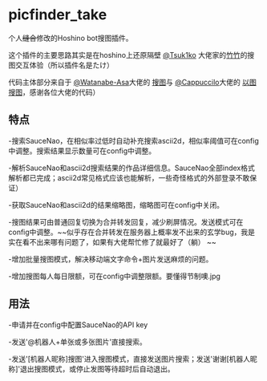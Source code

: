 # picfinder_take
个人~~缝合~~修改的Hoshino bot搜图插件。

这个插件的主要思路其实是在hoshino上还原隔壁 [@Tsuk1ko](https://github.com/Tsuk1ko) 大佬家的[竹竹](https://github.com/Tsuk1ko/cq-picsearcher-bot)的搜图交互体验（所以插件名是たけ）

代码主体部分来自于 [@Watanabe-Asa](https://github.com/Watanabe-Asa)大佬的 [搜图](https://github.com/pcrbot/Salmon-plugin-transplant#%E6%90%9C%E5%9B%BE)与 [@Cappuccilo](https://github.com/Cappuccilo)大佬的 [以图搜图](https://github.com/pcrbot/cappuccilo_plugins#%E4%BB%A5%E5%9B%BE%E6%90%9C%E5%9B%BE)，感谢各位大佬的代码）

## 特点  

-搜索SauceNao，在相似率过低时自动补充搜索ascii2d，相似率阈值可在config中调整。搜索结果显示数量可在config中调整。  

-解析SauceNao和ascii2d搜索结果的作品详细信息。SauceNao全部index格式解析都已完成；ascii2d常见格式应该也能解析，一些奇怪格式的外部登录不敢保证）  

-获取SauceNao和ascii2d的结果缩略图，缩略图可在config中关闭。  

-搜图结果可由普通回复切换为合并转发回复，减少刷屏情况。发送模式可在config中调整。~~似乎存在合并转发在服务器上概率发不出来的玄学bug，我是实在看不出来哪有问题了，如果有大佬帮忙修了就最好了（躺）  ~~

-增加批量搜图模式，解决移动端文字命令+图片发送麻烦的问题。

-增加搜图每人每日限额，可在config中调整限额。要懂得节制噢.jpg


## 用法

-申请并在config中配置SauceNao的API key

-发送'@机器人+单张或多张图片'直接搜索。

-发送'[机器人昵称]搜图'进入搜图模式，直接发送图片搜索；发送'谢谢[机器人昵称]'退出搜图模式，或停止发图等待超时后自动退出。

